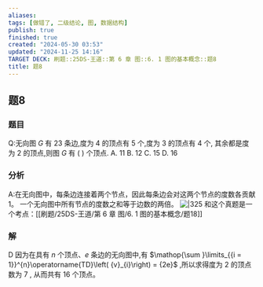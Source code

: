 ```yaml
---
aliases: 
tags: [做错了, 二级结论, 图, 数据结构]
publish: true
finished: true
created: "2024-05-30 03:53"
updated: "2024-11-25 14:16"
TARGET DECK: 刷题::25DS-王道::第 6 章 图::6. 1 图的基本概念::题8
title: 题8
---
```

## 题8
### 题目
Q:无向图 $G$ 有 23 条边,度为 4 的顶点有 5 个,度为 3 的顶点有 4 个, 其余都是度为 2 的顶点,则图 $G$ 有 ( ) 个顶点.
A. 11 
B. 12 
C. 15 
D. 16
### 分析
A:在无向图中，每条边连接着两个节点，因此每条边会对这两个节点的度数各贡献 1。
一个无向图中所有节点的度数之和等于边数的两倍。
![|325](https://img.hwenyi.live/202408311228054.webp)
和这个真题是一个考点：[[刷题/25DS-王道/第 6 章 图/6. 1 图的基本概念/题18]]
### 解
D
因为在具有 $n$ 个顶点、$e$ 条边的无向图中,有 $\mathop{\sum }\limits_{{i = 1}}^{n}\operatorname{TD}\left( {v}_{i}\right)  = {2e}$ ,所以求得度为 2 的顶点数为 7 , 从而共有 16 个顶点。
<!--ID: 1725344115023-->

